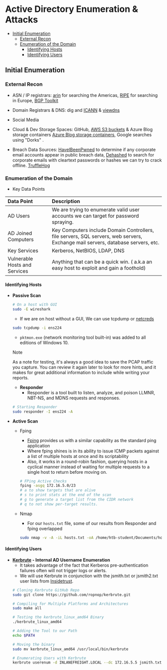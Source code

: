 # Active Directory Enumeration & Attacks

- [Initial Enumeration](#initial-enumeration)
    - [External Recon](#external-recon)
    - [Enumeration of the Domain](#enumeration-of-the-domain)
        - [Identifying Hosts](#identifying-hosts)
        - [Identifying Users](#identifying-users)




## Initial Enumeration
### External Recon
- ASN / IP registrars: [arin](https://www.arin.net/) for searching the Americas, [RIPE](https://www.ripe.net/) for searching in Europe, [BGP Toolkit](https://bgp.he.net/)

- Domain Registrars & DNS: dig and [ICANN](https://lookup.icann.org/en) & [viewdns](https://viewdns.info/)

- Social Media	
- Cloud & Dev Storage Spaces: GitHub, [AWS S3 buckets](https://grayhatwarfare.com/) & Azure Blog storage containers [Azure Blog storage containers](https://grayhatwarfare.com/), Google searches using "Dorks" .

- Breach Data Sources: [HaveIBeenPwned](https://haveibeenpwned.com/) to determine if any corporate email accounts appear in public breach data, [Dehashed](https://www.dehashed.com/) to search for corporate emails with cleartext passwords or hashes we can try to crack offline. [TruffleHog](https://github.com/trufflesecurity/truffleHog)


### Enumeration of the Domain

- Key Data Points

|Data Point|	Description|
|:---------|:--------------|
|AD Users|	We are trying to enumerate valid user accounts we can target for password spraying.|
|AD Joined Computers|	Key Computers include Domain Controllers, file servers, SQL servers, web servers, Exchange mail servers, database servers, etc.|
|Key Services|	Kerberos, NetBIOS, LDAP, DNS|
|Vulnerable Hosts and Services|	Anything that can be a quick win. ( a.k.a an easy host to exploit and gain a foothold)|

#### Identifying Hosts
- **Passive Scan**
    ```bash
    # On a host with GUI
    sudo -E wireshark
    ```
    - If we are on host without a GUI, We can use tcpdump or [netcreds](https://github.com/DanMcInerney/net-creds)
    ```bash
    sudo tcpdump -i ens224 
    ```

    - `pktmon.exe` (network monitoring tool built-in) was added to all editions of Windows 10.

    > [!NOTE]
    > As a note for testing, it's always a good idea to save the PCAP traffic you capture. You can review it again later to look for more hints, and it makes for great additional information to include while writing your reports.

    - **Responder**
        - Responder is a tool built to listen, analyze, and poison LLMNR, NBT-NS, and MDNS requests and responses.
    ```bash
    # Starting Responder
    sudo responder -I ens224 -A 
    ```

- **Active Scan**
    - Fping
        - [Fping](https://fping.org/) provides us with a similar capability as the standard ping application
        - Where fping shines is in its ability to issue ICMP packets against a list of multiple hosts at once and its scriptability
        - Also, it works in a round-robin fashion, querying hosts in a cyclical manner instead of waiting for multiple requests to a single host to return before moving on.

        ```bash
        # FPing Active Checks
        fping -asgq 172.16.5.0/23
        # a to show targets that are alive
        # s to print stats at the end of the scan 
        # g to generate a target list from the CIDR network 
        # q to not show per-target results.
        ```
    - Nmap
        - For our `hosts.txt` file, some of our results from Responder and fping overlapped
        ```bash
        sudo nmap -v -A -iL hosts.txt -oA /home/htb-student/Documents/host-enum
        ```

#### Identifying Users
- **[Kerbrute](https://github.com/ropnop/kerbrute) - Internal AD Username Enumeration**
    - It takes advantage of the fact that Kerberos pre-authentication failures often will not trigger logs or alerts. 
    - We will use Kerbrute in conjunction with the jsmith.txt or jsmith2.txt user lists from [Insidetrust](https://github.com/insidetrust/statistically-likely-usernames).
    ```bash
    # Cloning Kerbrute GitHub Repo
    sudo git clone https://github.com/ropnop/kerbrute.git

    # Compiling for Multiple Platforms and Architectures
    sudo make all

    # Testing the kerbrute_linux_amd64 Binary
    ./kerbrute_linux_amd64 

    # Adding the Tool to our Path
    echo $PATH

    # Moving the binary
    sudo mv kerbrute_linux_amd64 /usr/local/bin/kerbrute

    # Enumerating Users with Kerbrute
    kerbrute userenum -d INLANEFREIGHT.LOCAL --dc 172.16.5.5 jsmith.txt -o valid_ad_users

    
    ```
